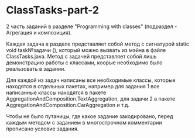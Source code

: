 # ClassTasks-part-2

2 часть заданий в разделе "Programming with classes" (подраздел - Агрегация и композиция).

Каждая задача в разделе представляет собой метод с сигнатурой static void task№задачи (), который можно вызвать из мэйна в файле ClassTasks.java.
Метод с задачей представляет собой лишь демонстрацию работы с классами, коорые необходимо было реальзовать в задании.

Для каждой из задач написаны все необходимые классы, которые находятся в отдельных пакетах, например для задания 1 все написанные классы находятся
в пакете AggregationAndComposition.TextAggregation, для задачи 2 в пакете AggregationAndComposition.CarAggregation и т.д.

Чтобы не было путаницы, где какое задание закодировано, перед каждым методом с заданием в многострочном комментарии прописано условие задания.


